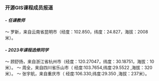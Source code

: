 ### **开源GIS课程成员报道**
#### - **_任课教师_**
～ 罗新，来自云南省昆明市（经度：102.850，纬度：24.827，海拔：2008米）。
#### - **_2023年课程选修同学_**
～ 顾舒扬，来自浙江省杭州市（经度：120.27047，纬度：30.18751，海拔：10米）。
～ 周全，来自四川省乐山市（ 经度:103.7654,纬度:29.5522 ,海拔：320米）。
～ 张宇航，来自重庆市（ 经度:106.330,纬度:29.350 ,海拔：237米）。




